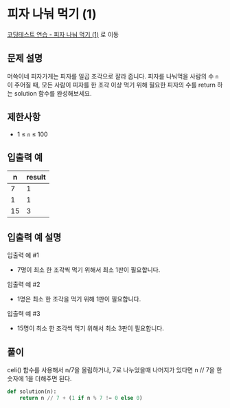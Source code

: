 # 피자 나눠 먹기 (1)

[코딩테스트 연습 - 피자 나눠 먹기 (1)][1] 로 이동

## 문제 설명

머쓱이네 피자가게는 피자를 일곱 조각으로 잘라 줍니다. 피자를 나눠먹을 사람의 수 `n`이 주어질 때, 모든 사람이 피자를 한 조각 이상 먹기 위해 필요한 피자의 수를 return 하는 solution 함수를 완성해보세요.

## 제한사항

- 1 ≤ `n` ≤ 100

## 입출력 예

| n   | result |
| --- | ------ |
| 7   | 1      |
| 1   | 1      |
| 15  | 3      |

## 입출력 예 설명

입출력 예 #1

- 7명이 최소 한 조각씩 먹기 위해서 최소 1판이 필요합니다.

입출력 예 #2

- 1명은 최소 한 조각을 먹기 위해 1판이 필요합니다.

입출력 예 #3

- 15명이 최소 한 조각씩 먹기 위해서 최소 3판이 필요합니다.

## 풀이

celi() 함수를 사용해서 n/7을 올림하거나,
7로 나누었을때 나머지가 있다면 n // 7을 한 숫자에 1을 더해주면 된다.

```python
def solution(n):
    return n // 7 + (1 if n % 7 != 0 else 0)
```

[1]: https://school.programmers.co.kr/learn/courses/30/lessons/120814
